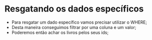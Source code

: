 # Resgatando os dados específicos

- Para resgatar um dado específico vamos precisar utilizar o WHERE;
- Desta maneira conseguimos filtrar por uma coluna e um valor;
- Poderemos então achar os livros pelos seus ids;
